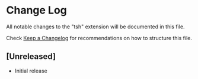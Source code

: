 # Change Log

All notable changes to the "tsh" extension will be documented in this file.

Check [Keep a Changelog](http://keepachangelog.com/) for recommendations on how to structure this file.

## [Unreleased]

- Initial release